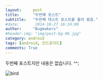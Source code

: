 ```yaml
---
layout:     post
title:      "두번째 포스트"
subtitle:   "두번째 테스트 포스트를 올려 봤음."
#date:       2014-10-27 16:24:00
author:     "Bugmakers"
#header-img: "img/post-bg-06.jpg"
category: android
tags: [android, 안드로이드]
comments: True
---
```


두번째 포스트지만 내용은 없습니다. ^^;


<img src="{{ site.url }}/img/bird.jpg" class="img-responsive" alt="bird">